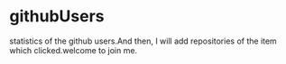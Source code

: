 # githubUsers
statistics of the github users.And then, I will add repositories of the item which clicked.welcome to join me.
